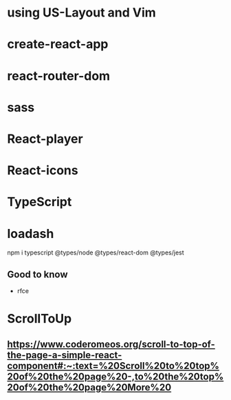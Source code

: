 # using US-Layout and Vim
# create-react-app
# react-router-dom
# sass
# React-player
# React-icons
# TypeScript
# loadash
npm i typescript @types/node @types/react-dom @types/jest

## Good to know
- rfce

# ScrollToUp
## https://www.coderomeos.org/scroll-to-top-of-the-page-a-simple-react-component#:~:text=%20Scroll%20to%20top%20of%20the%20page%20-,to%20the%20top%20of%20the%20page%20More%20